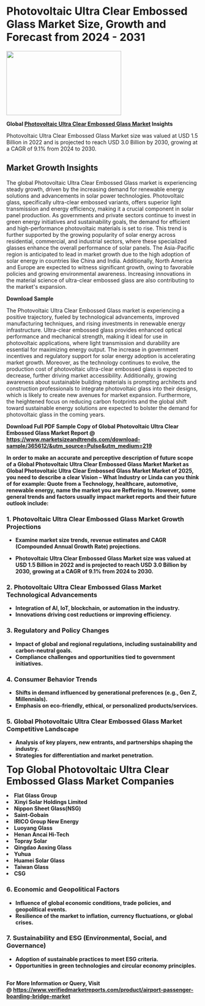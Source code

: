 <H1>Photovoltaic Ultra Clear Embossed Glass Market Size, Growth and Forecast from 2024 - 2031</H1><img class="aligncenter size-medium wp-image-584254" src="https://thirdeyenews.in/wp-content/uploads/2024/09/Global-Market-Research-300x168.jpeg" alt="" width="300" height="168" /><p><strong>Global&nbsp;<a href="https://www.marketsizeandtrends.com/download-sample/365612/&amp;utm_source=Pulse&amp;utm_medium=219">Photovoltaic Ultra Clear Embossed Glass Market</a> Insights</strong></p><p>Photovoltaic Ultra Clear Embossed Glass Market size was valued at USD 1.5 Billion in 2022 and is projected to reach USD 3.0 Billion by 2030, growing at a CAGR of 9.1% from 2024 to 2030.</p><p><h2>Market Growth Insights</h2> <p>The global Photovoltaic Ultra Clear Embossed Glass market is experiencing steady growth, driven by the increasing demand for renewable energy solutions and advancements in solar power technologies. Photovoltaic glass, specifically ultra-clear embossed variants, offers superior light transmission and energy efficiency, making it a crucial component in solar panel production. As governments and private sectors continue to invest in green energy initiatives and sustainability goals, the demand for efficient and high-performance photovoltaic materials is set to rise. This trend is further supported by the growing popularity of solar energy across residential, commercial, and industrial sectors, where these specialized glasses enhance the overall performance of solar panels. The Asia-Pacific region is anticipated to lead in market growth due to the high adoption of solar energy in countries like China and India. Additionally, North America and Europe are expected to witness significant growth, owing to favorable policies and growing environmental awareness. Increasing innovations in the material science of ultra-clear embossed glass are also contributing to the market's expansion.</p> <p><strong>Download Sample</strong></p> <p>The Photovoltaic Ultra Clear Embossed Glass market is experiencing a positive trajectory, fueled by technological advancements, improved manufacturing techniques, and rising investments in renewable energy infrastructure. Ultra-clear embossed glass provides enhanced optical performance and mechanical strength, making it ideal for use in photovoltaic applications, where light transmission and durability are essential for maximizing energy output. The increase in government incentives and regulatory support for solar energy adoption is accelerating market growth. Moreover, as the technology continues to evolve, the production cost of photovoltaic ultra-clear embossed glass is expected to decrease, further driving market accessibility. Additionally, growing awareness about sustainable building materials is prompting architects and construction professionals to integrate photovoltaic glass into their designs, which is likely to create new avenues for market expansion. Furthermore, the heightened focus on reducing carbon footprints and the global shift toward sustainable energy solutions are expected to bolster the demand for photovoltaic glass in the coming years.</p> <p><strong></p><p><span class=""><strong>Download Full PDF Sample Copy of Global Photovoltaic Ultra Clear Embossed Glass Market Report</strong> @ <a href="https://www.marketsizeandtrends.com/download-sample/365612/&amp;utm_source=Pulse&amp;utm_medium=219" target="_blank">https://www.marketsizeandtrends.com/download-sample/365612/&amp;utm_source=Pulse&amp;utm_medium=219</a></span></p><p>In order to make an accurate and perceptive description of future scope of a Global&nbsp;Photovoltaic Ultra Clear Embossed Glass Market Market as Global&nbsp;Photovoltaic Ultra Clear Embossed Glass Market Market of 2025, you need to describe a clear Vision &ndash; What Industry or Linda can you think of for example: Quote from a Technology, healthcare, automotive, renewable energy, name the market you are Reffering to. However, some general trends and factors usually impact market reports and their future outlook include:</p><h3>1.&nbsp;<strong>Photovoltaic Ultra Clear Embossed Glass Market Growth Projections</strong></h3><ul><li>Examine market size trends, revenue estimates and CAGR (Compounded Annual Growth Rate) projections.</li><li><p>Photovoltaic Ultra Clear Embossed Glass Market size was valued at USD 1.5 Billion in 2022 and is projected to reach USD 3.0 Billion by 2030, growing at a CAGR of 9.1% from 2024 to 2030.</p></li></ul><h3>2.&nbsp;<strong>Photovoltaic Ultra Clear Embossed Glass Market Technological Advancements</strong></h3><ul><li>Integration of AI, IoT, blockchain, or automation in the industry.</li><li>Innovations driving cost reductions or improving efficiency.</li></ul><h3>3.&nbsp;<strong>Regulatory and Policy Changes</strong></h3><ul><li>Impact of global and regional regulations, including sustainability and carbon-neutral goals.</li><li>Compliance challenges and opportunities tied to government initiatives.</li></ul><h3>4.&nbsp;<strong>Consumer Behavior Trends</strong></h3><ul><li>Shifts in demand influenced by generational preferences (e.g., Gen Z, Millennials).</li><li>Emphasis on eco-friendly, ethical, or personalized products/services.</li></ul><h3>5.&nbsp;<strong>Global Photovoltaic Ultra Clear Embossed Glass Market Competitive Landscape</strong></h3><ul><li>Analysis of key players, new entrants, and partnerships shaping the industry.</li><li>Strategies for differentiation and market penetration.</li></ul><p data-pm-slice="1 1 []"><span style="color: inherit; font-family: inherit; font-size: 25px;">Top Global Photovoltaic Ultra Clear Embossed Glass Market Companies</span></p><div class="" data-test-id=""><p><li>Flat Glass Group</li><li> Xinyi Solar Holdings Limited</li><li> Nippon Sheet Glass(NSG)</li><li> Saint-Gobain</li><li> IRICO Group New Energy</li><li> Luoyang Glass</li><li> Henan Ancai Hi-Tech</li><li> Topray Solar</li><li> Qingdao Aoxing Glass</li><li> Yuhua</li><li> Huamei Solar Glass</li><li> Taiwan Glass</li><li> CSG</li></p></div><h3>6.&nbsp;<strong>Economic and Geopolitical Factors</strong></h3><ul><li>Influence of global economic conditions, trade policies, and geopolitical events.</li><li>Resilience of the market to inflation, currency fluctuations, or global crises.</li></ul><h3>7.&nbsp;<strong>Sustainability and ESG (Environmental, Social, and Governance)</strong></h3><ul><li>Adoption of sustainable practices to meet ESG criteria.</li><li>Opportunities in green technologies and circular economy principles.</li></ul><h2><strong style="font-size: 14px;">For More Information or Query, Visit @&nbsp;</strong><a style="background-color: #ffffff; font-size: 14px;" href="https://www.marketsizeandtrends.com/report/photovoltaic-ultra-clear-embossed-glass-market/" target="_blank">https://www.verifiedmarketreports.com/product/airport-passenger-boarding-bridge-market</a></h2>
